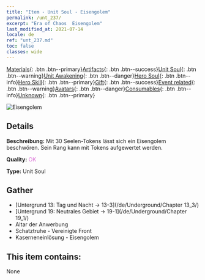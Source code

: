 ```yaml
---
title: "Item - Unit Soul - Eisengolem"
permalink: /unt_237/
excerpt: "Era of Chaos  Eisengolem"
last_modified_at: 2021-07-14
locale: de
ref: "unt_237.md"
toc: false
classes: wide
---
```

 [Materials](/ItemsDE/){: .btn .btn--primary}[Artifacts](/ItemsDE/Artifacts/){: .btn .btn--success}[Unit Soul](/ItemsDE/UnitSoul/){: .btn .btn--warning}[Unit Awakening](/ItemsDE/UnitAwakening/){: .btn .btn--danger}[Hero Soul](/ItemsDE/HeroSoul/){: .btn .btn--info}[Hero Skill](/ItemsDE/HeroSkill/){: .btn .btn--primary}[Gift](/ItemsDE/Gift/){: .btn .btn--success}[Event related](/ItemsDE/Events/){: .btn .btn--warning}[Avatars](/ItemsDE/Avatars/){: .btn .btn--danger}[Consumables](/ItemsDE/Consumables/){: .btn .btn--info}[Unknown](/ItemsDE/Unknown/){: .btn .btn--primary}

 ![Eisengolem](/images/u/ti_tieren.jpg)

## Details
 **Beschreibung:** Mit 30 Seelen-Tokens lässt sich ein Eisengolem beschwören. Sein Rang kann mit Tokens aufgewertet werden.

 **Quality:** <span style="color: #DA70D6">OK</span>

 **Type:** Unit Soul

## Gather

*    [Untergrund 13: Tag und Nacht -> 13-3](/de/Underground/Chapter 13_3/) 
*    [Untergrund 19: Neutrales Gebiet -> 19-1](/de/Underground/Chapter 19_1/) 
*    Altar der Anwerbung 
*    Schatztruhe - Vereinigte Front 
*    Kaserneneinlösung - Eisengolem 

## This item contains:

  None

